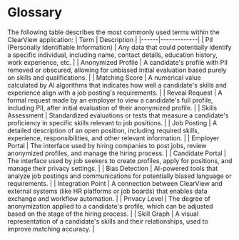 # Glossary
The following table describes the most commonly used terms within the ClearView application:
| Term | Description |
|------|-------------|
| PII (Personally Identifiable Information) | Any data that could potentially identify a specific individual, including name, contact details, education history, work experience, etc. |
| Anonymized Profile | A candidate's profile with PII removed or obscured, allowing for unbiased initial evaluation based purely on skills and qualifications. |
| Matching Score | A numerical value calculated by AI algorithms that indicates how well a candidate's skills and experience align with a job posting's requirements. |
| Reveal Request | A formal request made by an employer to view a candidate's full profile, including PII, after initial evaluation of their anonymized profile. |
| Skills Assessment | Standardized evaluations or tests that measure a candidate's proficiency in specific skills relevant to job positions. |
| Job Posting | A detailed description of an open position, including required skills, experience, responsibilities, and other relevant information. |
| Employer Portal | The interface used by hiring companies to post jobs, review anonymized profiles, and manage the hiring process. |
| Candidate Portal | The interface used by job seekers to create profiles, apply for positions, and manage their privacy settings. |
| Bias Detection | AI-powered tools that analyze job postings and communications for potentially biased language or requirements. |
| Integration Point | A connection between ClearView and external systems (like HR platforms or job boards) that enables data exchange and workflow automation. |
| Privacy Level | The degree of anonymization applied to a candidate's profile, which can be adjusted based on the stage of the hiring process. |
| Skill Graph | A visual representation of a candidate's skills and their relationships, used to improve matching accuracy. |
